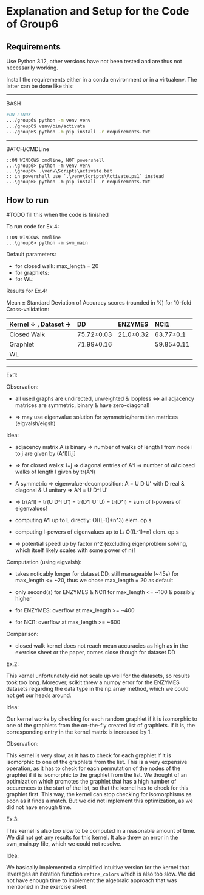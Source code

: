 # Explanation and Setup for the Code of Group6

## Requirements

Use Python 3.12, other versions have not been tested and are thus not necessarily working.

Install the requirements either in a conda environment or in a virtualenv. The latter can be done like this:

---

BASH

```bash
#ON LINUX
.../group6$ python -m venv venv
.../group6$ venv/bin/activate
.../group6$ python -m pip install -r requirements.txt
```

---

BATCH/CMDLine

```batch
::ON WINDOWS cmdline, NOT powershell
...\group6> python -m venv venv
...\group6> .\venv\Scripts\activate.bat
:: in powershell use `.\venv\Scripts\Activate.ps1` instead
...\group6> python -m pip install -r requirements.txt
```

## How to run

\#TODO fill this when the code is finished

To run code for Ex.4:

```batch
::ON WINDOWS cmdline
...\group6> python -m svm_main
```

Default parameters:

- for closed walk: max_length = 20
- for graphlets:
- for WL:

Results for Ex.4:

Mean ± Standard Deviation of Accuracy scores (rounded in %) for 10-fold Cross-validation:

| Kernel ↓ , Dataset → | DD         | ENZYMES   | NCI1       |
| :------------------- | :--------- | :-------- | :--------- |
| Closed Walk          | 75.72±0.03 | 21.0±0.32 | 63.77±0.1  |
| Graphlet             | 71.99±0.16 |           | 59.85±0.11 |
| WL                   |            |           |            |

---

Ex.1:

Observation:

- all used graphs are undirected, unweighted & loopless <=> all adjacency matrices are symmetric, binary & have zero-diagonal!

- => may use eigenvalue solution for symmetric/hermitian matrices (eigvalsh/eigsh)

Idea:

- adjacency matrix A is binary => number of walks of length l from node i to j are given by (A^l)[i,j]

- => for closed walks: i=j => diagonal entries of A^l => number of _all_ closed walks of length l given by tr(A^l)

- A symmetric => eigenvalue-decomposition: A = U D U' with D real & diagonal & U unitary => A^l = U D^l U'

- => tr(A^l) = tr(U D^l U') = tr(D^l U' U) = tr(D^l) = sum of l-powers of eigenvalues!

- computing A^l up to L directly: O((L-1)\*n^3) elem. op.s

- computing l-powers of eigenvalues up to L: O((L-1)\*n) elem. op.s

- => potential speed up by factor n^2 (excluding eigenproblem solving, which itself likely scales with some power of n)!

Computation (using eigvalsh):

- takes noticably longer for dataset DD, still manageable (~45s) for max_length <= ~20, thus we chose max_length = 20 as default

- only second(s) for ENZYMES & NCI1 for max_length <= ~100 & possibly higher

- for ENZYMES: overflow at max_length >= ~400

- for NCI1: overflow at max_length >= ~600

Comparison:

- closed walk kernel does not reach mean accuracies as high as in the exercise sheet or the paper, comes close though for dataset DD

Ex.2:

This kernel unfortunately did not scale up well for the datasets, so results took too long. Moreover, scikit threw a numpy error for the ENZYMES datasets regarding the data type in the np.array method, which we could not get our heads around.

Idea:

Our kernel works by checking for each random graphlet if it is isomorphic to one of the graphlets from the on-the-fly created list of graphlets. If it is, the corresponding entry in the kernel matrix is increased by 1.

Observation:

This kernel is very slow, as it has to check for each graphlet if it is isomorphic to one of the graphlets from the list. This is a very expensive operation, as it has to check for each permutation of the nodes of the graphlet if it is isomorphic to the graphlet from the list. We thought of an optimization which promotes the graphlet that has a high number of occurences to the start of the list, so that the kernel has to check for this graphlet first. This way, the kernel can stop checking for isomorphisms as soon as it finds a match. But we did not implement this optimization, as we did not have enough time.

Ex.3:

This kernel is also too slow to be computed in a reasonable amount of time. We did not get any results for this kernel. It also threw an error in the svm_main.py file, which we could not resolve.

Idea:

We basically implemented a simplified intuitive version for the kernel that leverages an iteration function `refine_colors` which is also too slow. We did not have enough time to implement the algebraic approach that was mentioned in the exercise sheet.
